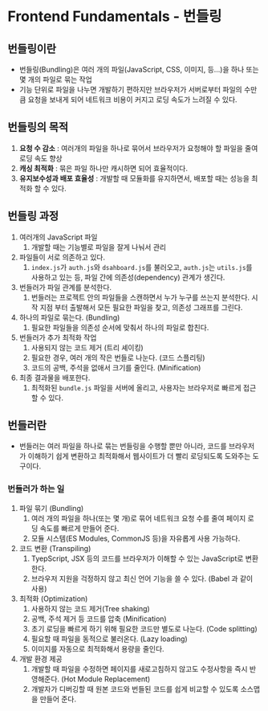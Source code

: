 # Frontend Fundamentals - 번들링

## 번들링이란

- 번들링(Bundling)은 여러 개의 파일(JavaScript, CSS, 이미지, 등…)을 하나 또는 몇 개의 파일로 묶는 작업
- 기능 단위로 파일을 나누면 개발하기 편하지만 브라우저가 서버로부터 파일의 수만큼 요청을 보내게 되어 네트워크 비용이 커지고 로딩 속도가 느려질 수 있다.

## 번들링의 목적

1. **요청 수 감소** : 여러개의 파일을 하나로 묶어서 브라우저가 요청해야 할 파일을 줄여 로딩 속도 향상
2. **캐싱 최적화** : 묶은 파일 하나만 캐시하면 되어 효율적이다.
3. **유지보수성과 배포 효율성** : 개발할 때 모듈화를 유지하면서, 배포할 때는 성능을 최적화 할 수 있다.

## 번들링 과정

1. 여러개의 JavaScript 파일
    1. 개발할 때는 기능별로 파일을 잘게 나눠서 관리
2. 파일들이 서로 의존하고 있다.
    1. `index.js`가 `auth.js`와 `dsahboard.js`를 불러오고, `auth.js`는  `utils.js`를 사용하고 있는 등, 파일 간에 의존성(dependency) 관계가 생긴다.
3. 번들러가 파일 관계를 분석한다.
    1. 번들러는 프로젝트 안의 파일들을 스캔하면서 누가 누구를 쓰는지 분석한다. 시작 지점 부터 출발해서 모든 필요한 파일을 찾고, 의존성 그래프를 그린다.
4. 하나의 파일로 묶는다. (Bundling)
    1. 필요한 파일들을 의존성 순서에 맞춰서 하나의 파일로 합친다.
5. 번들러가 추가 최적화 작업
    1. 사용되지 않는 코드 제거 (트리 셰이킹)
    2. 필요한 경우, 여러 개의 작은 번들로 나눈다. (코드 스플리팅)
    3. 코드의 공백, 주석을 없애서 크기를 줄인다. (Minification)
6. 최종 결과물을 배포한다.
    1. 최적화된 `bundle.js` 파일을 서버에 올리고, 사용자는 브라우저로 빠르게 접근할 수 있다.

## 번들러란

- 번들러는 여러 파일을 하나로 묶는 번들링을 수행할 뿐만 아니라, 코드를 브라우저가 이해하기 쉽게 변환하고 최적화해서 웹사이트가 더 빨리 로딩되도록 도와주는 도구이다.

### 번들러가 하는 일

1. 파일 묶기 (Bundling)
    1. 여러 개의 파일을 하나(또는 몇 개)로 묶어 네트워크 요청 수를 줄여 페이지 로딩 속도를 빠르게 만들어 준다.
    2. 모듈 시스템(ES Modules, CommonJS 등)을 자유롭게 사용 가능하다.
2. 코드 변환 (Transpiling)
    1. TyepScript, JSX 등의 코드를 브라우저가 이해할 수 있는 JavaScript로 변환한다.
    2. 브라우저 지원을 걱정하지 않고 최신 언어 기능을 쓸 수 있다. (Babel 과 같이 사용)
3. 최적화 (Optimization)
    1. 사용하지 않는 코드 제거(Tree shaking)
    2. 공백, 주석 제거 등 코드를 압축 (Minification)
    3. 초기 로딩을 빠르게 하기 위해 필요한 코드만 별도로 나눈다. (Code splitting)
    4. 필요할 때 파일을 동적으로 불러온다. (Lazy  loading)
    5. 이미지를 자동으로 최적화해서 용량을 줄인다.
4. 개발 환경 제공
    1. 개발할 때 파일을 수정하면 페이지를 새로고침하지 않고도 수정사항을 즉시 반영해준다. (Hot Module Replacement)
    2. 개발자가 디버깅할 때 원본 코드와 번들된 코드를 쉽게 비교할 수 있도록 소스맵을 만들어 준다.